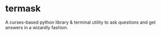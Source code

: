 # termask
A curses-based python library &amp; terminal utility to ask questions and get answers in a wizardly fashion.
